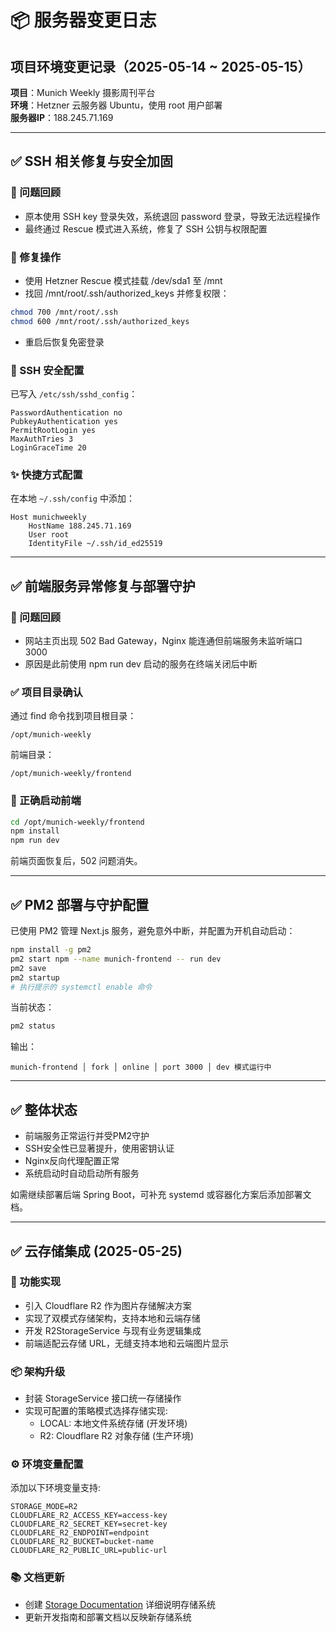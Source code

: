 # 📦 服务器变更日志

## 项目环境变更记录（2025-05-14 ~ 2025-05-15）

**项目**：Munich Weekly 摄影周刊平台  
**环境**：Hetzner 云服务器 Ubuntu，使用 root 用户部署  
**服务器IP**：188.245.71.169

---

## ✅ SSH 相关修复与安全加固

### 🚨 问题回顾

- 原本使用 SSH key 登录失效，系统退回 password 登录，导致无法远程操作
- 最终通过 Rescue 模式进入系统，修复了 SSH 公钥与权限配置

### 🔧 修复操作

- 使用 Hetzner Rescue 模式挂载 /dev/sda1 至 /mnt
- 找回 /mnt/root/.ssh/authorized_keys 并修复权限：

```bash
chmod 700 /mnt/root/.ssh
chmod 600 /mnt/root/.ssh/authorized_keys
```

- 重启后恢复免密登录

### 🔐 SSH 安全配置

已写入 `/etc/ssh/sshd_config`：

```
PasswordAuthentication no
PubkeyAuthentication yes
PermitRootLogin yes
MaxAuthTries 3
LoginGraceTime 20
```

### ✨ 快捷方式配置

在本地 `~/.ssh/config` 中添加：

```
Host munichweekly
    HostName 188.245.71.169
    User root
    IdentityFile ~/.ssh/id_ed25519
```

---

## ✅ 前端服务异常修复与部署守护

### 🚨 问题回顾

- 网站主页出现 502 Bad Gateway，Nginx 能连通但前端服务未监听端口 3000
- 原因是此前使用 npm run dev 启动的服务在终端关闭后中断

### ✅ 项目目录确认

通过 find 命令找到项目根目录：

```
/opt/munich-weekly
```

前端目录：

```
/opt/munich-weekly/frontend
```

### 🚀 正确启动前端

```bash
cd /opt/munich-weekly/frontend
npm install
npm run dev
```

前端页面恢复后，502 问题消失。

---

## ✅ PM2 部署与守护配置

已使用 PM2 管理 Next.js 服务，避免意外中断，并配置为开机自动启动：

```bash
npm install -g pm2
pm2 start npm --name munich-frontend -- run dev
pm2 save
pm2 startup
# 执行提示的 systemctl enable 命令
```

当前状态：

```bash
pm2 status
```

输出：

```
munich-frontend │ fork │ online │ port 3000 │ dev 模式运行中
```

---

## ✅ 整体状态

- 前端服务正常运行并受PM2守护
- SSH安全性已显著提升，使用密钥认证
- Nginx反向代理配置正常
- 系统启动时自动启动所有服务

如需继续部署后端 Spring Boot，可补充 systemd 或容器化方案后添加部署文档。 

---

## ✅ 云存储集成 (2025-05-25)

### 🔧 功能实现

- 引入 Cloudflare R2 作为图片存储解决方案
- 实现了双模式存储架构，支持本地和云端存储
- 开发 R2StorageService 与现有业务逻辑集成
- 前端适配云存储 URL，无缝支持本地和云端图片显示

### 📦 架构升级

- 封装 StorageService 接口统一存储操作
- 实现可配置的策略模式选择存储实现:
  - LOCAL: 本地文件系统存储 (开发环境)
  - R2: Cloudflare R2 对象存储 (生产环境)

### ⚙️ 环境变量配置

添加以下环境变量支持:

```
STORAGE_MODE=R2
CLOUDFLARE_R2_ACCESS_KEY=access-key
CLOUDFLARE_R2_SECRET_KEY=secret-key
CLOUDFLARE_R2_ENDPOINT=endpoint
CLOUDFLARE_R2_BUCKET=bucket-name
CLOUDFLARE_R2_PUBLIC_URL=public-url
```

### 📚 文档更新

- 创建 [Storage Documentation](./storage.md) 详细说明存储系统
- 更新开发指南和部署文档以反映新存储系统 